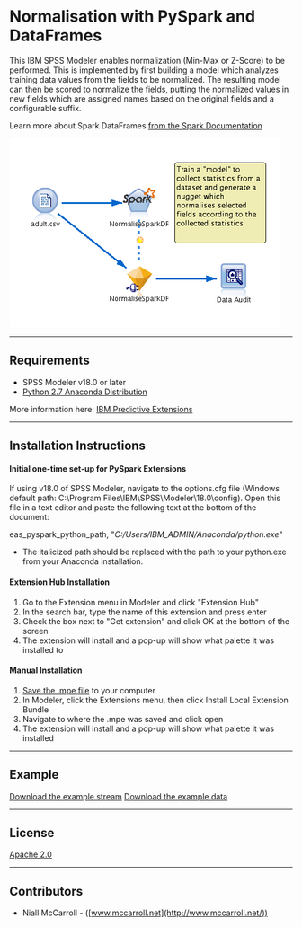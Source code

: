# Normalisation with PySpark and DataFrames

This IBM SPSS Modeler enables normalization (Min-Max or Z-Score) to be performed.  This is implemented by first building a model which analyzes training data values from the fields to be normalized.  The resulting model can then be scored to normalize the fields, putting the normalized values in new fields which are assigned names based on the original fields and a configurable suffix.

Learn more about Spark DataFrames [from the Spark Documentation][4]

![Stream](https://raw.githubusercontent.com/IBMPredictiveAnalytics/Normalization_with_PySpark/master/screenshots/stream.png)

---
Requirements
----
-	SPSS Modeler v18.0 or later
- [Python 2.7 Anaconda Distribution](https://www.continuum.io/downloads)

More information here: [IBM Predictive Extensions][2]

---
Installation Instructions
----

#### Initial one-time set-up for PySpark Extensions

If using v18.0 of SPSS Modeler, navigate to the options.cfg file (Windows default path: C:\Program Files\IBM\SPSS\Modeler\18.0\config).  Open this file in a text editor and paste the following text at the bottom of the document:

  eas_pyspark_python_path, "*C:/Users/IBM_ADMIN/Anaconda/python.exe*"

  -   The italicized path should be replaced with the path to your python.exe from your Anaconda installation.

#### Extension Hub Installation
  1. Go to the Extension menu in Modeler and click "Extension Hub"
  2.	In the search bar, type the name of this extension and press enter
  3. Check the box next to "Get extension" and click OK at the bottom of the screen
  4. The extension will install and a pop-up will show what palette it was installed to

#### Manual Installation
  1.	[Save the .mpe file][3] to your computer
  2.	In Modeler, click the Extensions menu, then click Install Local Extension Bundle
  3.	Navigate to where the .mpe was saved and click open
  4.	The extension will install and a pop-up will show what palette it was installed

---
Example
----

[Download the example stream][5]
[Download the example data][6]

---
License
----

[Apache 2.0][1]

---
Contributors
----
- Niall McCarroll - ([www.mccarroll.net](http://www.mccarroll.net/))


[1]:http://www.apache.org/licenses/LICENSE-2.0.html
[2]:https://developer.ibm.com/predictiveanalytics/downloads
[3]:https://raw.githubusercontent.com/IBMPredictiveAnalytics/Normalization_with_PySpark/master/Normalise_with_PySpark.mpe
[4]:https://spark.apache.org/docs/1.5.1/sql-programming-guide.html
[5]:https://raw.githubusercontent.com/IBMPredictiveAnalytics/Normalization_with_PySpark/master/example/example.str
[6]:https://raw.githubusercontent.com/IBMPredictiveAnalytics/Normalization_with_PySpark/master/example/adult.csv
